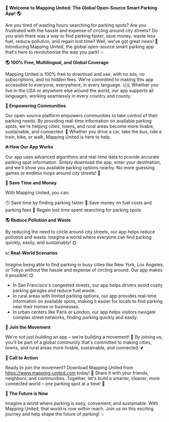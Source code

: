 **🚀 Welcome to Mapping United: The Global Open-Source Smart Parking App! 🌎**

Are you tired of wasting hours searching for parking spots? Are you frustrated with the hassle and expense of circling around city streets? Do you wish there was a way to find parking faster, save money, waste less fuel, reduce pollution, and regain lost time? Well, we've got great news! 🚨 Introducing Mapping United, the global open-source smart parking app that's here to revolutionize the way you park! 💥

**🌎 100% Free, Multilingual, and Global Coverage**

Mapping United is 100% free to download and use, with no ads, no subscriptions, and no hidden fees. We're committed to making this app accessible to everyone, everywhere, in every language. 🇺🇸 Whether you live in the USA or anywhere else around the world, our app supports all languages, working seamlessly in every country and county.

**💪 Empowering Communities**

Our open-source platform empowers communities to take control of their parking needs. By providing real-time information on available parking spots, we're helping cities, towns, and rural areas become more livable, sustainable, and connected. 💚 Whether you drive a car, take the bus, ride a train, bike, or walk, Mapping United is here to help.

**🔥 How Our App Works**

Our app uses advanced algorithms and real-time data to provide accurate parking spot information. Simply download the app, enter your destination, and we'll show you available parking options nearby. No more guessing games or endless loops around city streets! 🚗

**💸 Save Time and Money**

With Mapping United, you can:

🕒 Save time by finding parking faster
💸 Save money on fuel costs and parking fees
🌟 Regain lost time spent searching for parking spots

**🌎 Reduce Pollution and Waste**

By reducing the need to circle around city streets, our app helps reduce pollution and waste. Imagine a world where everyone can find parking quickly, easily, and sustainably! 🌞

**📈 Real-World Scenarios**

Imagine being able to find parking in busy cities like New York, Los Angeles, or Tokyo without the hassle and expense of circling around. Our app makes it possible! 😊

* In San Francisco's congested streets, our app helps drivers avoid costly parking garages and reduce fuel waste.
* In rural areas with limited parking options, our app provides real-time information on available spots, making it easier for locals to find parking near their homes or businesses.
* In urban centers like Paris or London, our app helps visitors navigate complex street networks, finding parking quickly and easily.

**🎉 Join the Movement**

We're not just building an app – we're building a movement! 🌟 By joining us, you'll be part of a global community that's committed to making cities, towns, and rural areas more livable, sustainable, and connected. 💕

**💪 Call to Action**

Ready to join the movement? Download Mapping United from https://www.mapping-united.com today! 📲 Share it with your friends, neighbors, and communities. Together, let's build a smarter, cleaner, more connected world – one parking spot at a time! 🚀

**🌟 The Future is Now**

Imagine a world where parking is easy, convenient, and sustainable. With Mapping United, that world is now within reach. Join us on this exciting journey and help shape the future of parking! 💥
